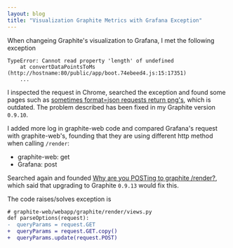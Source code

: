 ```yaml
---
layout: blog
title: "Visualization Graphite Metrics with Grafana Exception"
---
```


When changeing Graphite's visualization to Grafana, I met the following exception

```
TypeError: Cannot read property 'length' of undefined
    at convertDataPointsToMs (http://hostname:80/public/app/boot.74ebeed4.js:15:17351)
    ...
```

I inspected the request in Chrome, searched the exception and found some pages such as [sometimes format=json requests return png's](https://github.com/graphite-project/graphite-web/issues/576), which is outdated. The problem described has been fixed in my Graphite version `0.9.10`.

I added more log in graphite-web code and compared Grafana's request with graphite-web's, founding that they are using different http method when calling `/render`:

- graphite-web: get
- Grafana: post

Searched again and founded [Why are you POSTing to graphite /render?](https://github.com/grafana/grafana/issues/1767), which said that upgrading to Graphite `0.9.13` would fix this.

The code raises/solves exception is

```diff
# graphite-web/webapp/graphite/render/views.py
def parseOptions(request):
-  queryParams = request.GET
+  queryParams = request.GET.copy()
+  queryParams.update(request.POST)
```
